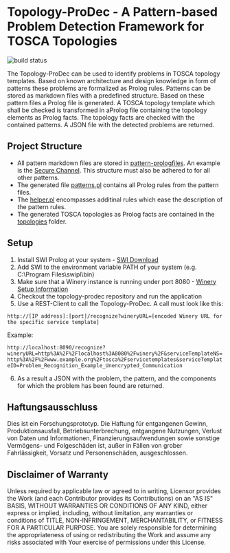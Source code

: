 # Topology-ProDec - A Pattern-based Problem Detection Framework for TOSCA Topologies

![build status](https://circleci.com/gh/saatkamp/topology-prodec.svg?style=shield&circle-token=:circle-token)

The Topology-ProDec can be used to identify problems in TOSCA topology templates. Based on known architecture and design knowledge in form of patterns these problems are formalized as Prolog rules. Patterns can be stored as markdown files with a predefined structure. Based on these pattern files a Prolog file is generated.
A TOSCA topology template which shall be checked is transformed in aProlog file containing the topology elements as Prolog facts.
The topology facts are checked with the contained patterns.
A JSON file with the detected problems are returned.


## Project Structure

- All pattern markdown files are stored in [pattern-prologfiles](https://github.com/saatkamp/topology-prodec/tree/master/pattern_prologfiles). An example is the [Secure Channel](https://github.com/saatkamp/topology-prodec/blob/master/pattern_prologfiles/SecureChannel.md). This structure must also be adhered to for all other patterns.
- The generated file [patterns.pl](https://github.com/saatkamp/topology-prodec/blob/master/pattern_prologfiles/patterns.pl) contains all Prolog rules from the pattern files.
- The [helper.pl](https://github.com/saatkamp/topology-prodec/blob/master/pattern_prologfiles/helper.pl) encompasses additinal rules which ease the description of the pattern rules.
- The generated TOSCA topologies as Prolog facts are contained in the [topologies](https://github.com/saatkamp/topology-prodec/tree/master/topologies) folder.

## Setup

1. Install SWI Prolog at your system - [SWI Download](http://www.swi-prolog.org/download/stable)
2. Add SWI to the environment variable PATH of your system (e.g. C:\Program Files\swipl\bin)
3. Make sure that a Winery instance is running under port 8080 - [Winery Setup Information](https://github.com/OpenTOSCA/winery)
4. Checkout the topology-prodec repository and run the application
5. Use a REST-Client to call the Topology-ProDec. A call must look like this:

`http://[IP address]:[port]/recognize?wineryURL=[encoded Winery URL for the specific service template]`

Example:

`http://localhost:8090/recognize?wineryURL=http%3A%2F%2Flocalhost%3A8080%2Fwinery%2F&serviceTemplateNS=http%3A%2F%2Fwww.example.org%2Ftosca%2Fservicetemplates&serviceTemplateID=Problem_Recognition_Example_Unencrypted_Communication`

6. As a result a JSON with the problem, the pattern, and the components for which the problem has been found are returned.

## Haftungsausschluss

Dies ist ein Forschungsprototyp.
Die Haftung für entgangenen Gewinn, Produktionsausfall, Betriebsunterbrechung, entgangene Nutzungen, Verlust von Daten und Informationen, Finanzierungsaufwendungen sowie sonstige Vermögens- und Folgeschäden ist, außer in Fällen von grober Fahrlässigkeit, Vorsatz und Personenschäden, ausgeschlossen.

## Disclaimer of Warranty

Unless required by applicable law or agreed to in writing, Licensor provides the Work (and each Contributor provides its Contributions) on an "AS IS" BASIS, WITHOUT WARRANTIES OR CONDITIONS OF ANY KIND, either express or implied, including, without limitation, any warranties or conditions of TITLE, NON-INFRINGEMENT, MERCHANTABILITY, or FITNESS FOR A PARTICULAR PURPOSE.
You are solely responsible for determining the appropriateness of using or redistributing the Work and assume any risks associated with Your exercise of permissions under this License.
